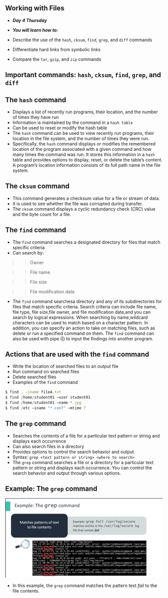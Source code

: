 ## Working with Files
- ***Day 4 Thursday***

- ***You will learn how to:***
- Describe the use of the `hash`, `cksum`, `find`, `grep`, and `diff` commands
- Differentiate hard links from symbolic links
- Compare the `tar`, `gzip`, and `zip` commands

## Important commands: `hash`, `cksum`, `find`, `grep`, and `diff`
## The `hash` command
- Displays a list of recently run programs, their location, and the number of times they have run
- Information is maintained by the command in a `hash table`
- Can be used to reset or modify the hash table
- The `hash` command can be used to view recently run programs, their location in the file system, and the number of times they were run. 
- Specifically, the `hash` command displays or modifies the remembered location of the program associated with a given command and how many times the command was run. It stores this information in a `hash` table and provides options to display, reset, or delete the table’s content. A program’s location information consists of its full path name in the file system.

## The `cksum` command
- This command generates a checksum value for a file or stream of data.
- It is used to see whether the file was corrupted during transfer.
- The `cksum` command displays a cyclic redundancy check (CRC) value and the byte count for a file.

## The `find` command
- The `find` command searches a designated directory for files that match specific criteria
- Can search by:

>> Owner

>> File name

>> File size

>> File modification date

- The `find` command searchesa directory and any of its subdirectories for files that match specific criteria. Search criteria can include file name, file type, file size,file owner, and file modification date,and you can search by logical expressions. When searching by name,wildcard characters can be used to match based on a character pattern. In addition, you can specify an action to take on matching files, such as delete or run a specified command on them. The `find` command can also be used with pipe (|) to input the findings into another program.

## Actions that are used with the `find` command
- Write the location of searched files to an output file
- Run command on searched files
- Delete searched files
- Examples of the `find` command

```javascript
$ find . –iname fileA.txt
$ find /home/student01 –user student01
$ find /home/student01 –name *.jpg
$ find /etc –iname "*.conf" –mtime 7
```

## The `grep` command
- Searches the contents of a file for a particular text pattern or string and displays each occurrence
- Can also search files in a directory
- Provides options to control the search behavior and output
- Syntax: `grep <text pattern or string> <where to search>`
- The `grep` command searches a file or a directory for a particular text pattern or string and displays each occurrence. You can control the search behavior and output through various options.

## Example: The `grep` command
![alt text](<Images/grep cmd.png>)

- In this example, the `grep` command matches the pattern text *fail* to the file contents.

## 